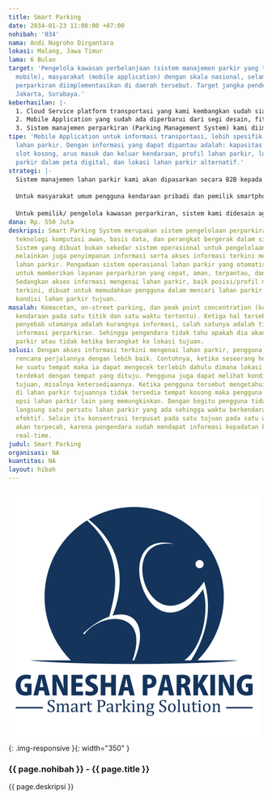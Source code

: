 ```yaml
---
title: Smart Parking
date: 2034-01-23 11:08:00 +07:00
nohibah: '034'
nama: Andi Nugroho Dirgantara
lokasi: Malang, Jawa Timur
lama: 6 Bulan
target: 'Pengelola kawasan perbelanjaan (sistem manajemen parkir yang terpantau via
  mobile), masyarakat (mobile application) dengan skala nasional, selama sistem manajemen
  perparkiran diimplementasikan di daerah tersebut. Target jangka pendek: Bandung,
  Jakarta, Surabaya.'
keberhasilan: |-
  1. Cloud Service platform transportasi yang kami kembangkan sudah siap diakses (online) oleh aplikasi perangkat bergerak yang dikembangkan, dengan seluruh fungsi berjalan lancar sesuai perencanaan teknis.
  2. Mobile Application yang sudah ada diperbarui dari segi desain, fitur, dan fungsionalitas dan akan dimasukkan ke dalam market apps yang belum (Google Play, dll.) karena aplikasi kami multiplatform.
  3. Sistem manajemen perparkiran (Parking Management System) kami diimplementasikan setidaknya di satu titik lagi dengan fungsionalitas berjalan penuh, baik dari segi teknis maupun non teknis.
tipe: 'Mobile Application untuk informasi transportasi, lebih spesifik adalah informasi
  lahan parkir. Dengan informasi yang dapat dipantau adalah: kapasitas lahan, ketersediaan
  slot kosong, arus masuk dan keluar kendaraan, profil lahan parkir, lokasi lahan
  parkir dalam peta digital, dan lokasi lahan parkir alternatif.'
strategi: |-
  Sistem manajemen lahan parkir kami akan dipasarkan secara B2B kepada pengelola gedung perbelanjaan, sekolah, kampus, dan gedung pemerintah. Sedangkan aplikasi perangkat bergerak akan dipromosikan secara digital dan melalui komunitas, serta didistribusikan secara gratis melalui martket apps yang ada (BlackBerry World, Google Play, dll.).

  Untuk masyarakat umum pengguna kendaraan pribadi dan pemilik smartphone, aplikasi kami didistribusikan secara gratis yang dapat diunduh pada market apps dari masing-masing platform smartphone yang ada di pasaran.

  Untuk pemilik/ pengelola kawasan perparkiran, sistem kami didesain agar mudah dipergunakan, multiplatform, legal, dan sesuai dengan standar perencanaan sistem informasi secara global. Kami berencana menciptakan Start Up Company agar service layanan ini dapat berjalan dengan sustainable.
dana: Rp. 550 Juta
deskripsi: Smart Parking System merupakan sistem pengelolaan perparkiran yang menggabungkan
  teknologi komputasi awan, basis data, dan perangkat bergerak dalam sistem perparkiran.
  Sistem yang dibuat bukan sekedar sistem operasional untuk pengelolaan lahan parkir,
  melainkan juga penyimpanan informasi serta akses informasi terkini mengenai kondisi
  lahan parkir. Pengadaan sistem operasional lahan parkir yang otomatis ini bertujuan
  untuk memberikan layanan perparkiran yang cepat, aman, terpantau, dan transparan.
  Sedangkan akses informasi mengenai lahan parkir, baik posisi/profil maupun kondisi
  terkini, dibuat untuk memudahkan pengguna dalam mencari lahan parkir dan memonitor
  kondisi lahan parkir tujuan.
masalah: Kemacetan, on-street parking, dan peak point concentration (konsentrasi kepadatan
  kendaraan pada satu titik dan satu waktu tertentu). Ketiga hal tersebut salah satu
  penyebab utamanya adalah kurangnya informasi, salah satunya adalah tidak adanya
  informasi perparkiran. Sehingga pengendara tidak tahu apakah dia akan dapat slot
  parkir atau tidak ketika berangkat ke lokasi tujuan.
solusi: Dengan akses informasi terkini mengenai lahan parkir, pengguna dapat memutuskan
  rencana perjalannya dengan lebih baik. Contohnya, ketika seseorang hendak pergi
  ke suatu tempat maka ia dapat mengecek terlebih dahulu dimana lokasi lahan parkir
  terdekat dengan tempat yang dituju. Pengguna juga dapat melihat kondisi lahan parkir
  tujuan, misalnya ketersediaannya. Ketika pengguna tersebut mengetahui di awal bahwa
  di lahan parkir tujuannya tidak tersedia tempat kosong maka pengguna dapat mencari
  opsi lahan parkir lain yang memungkinkan. Dengan begitu pengguna tidak perlu mengecek
  langsung satu persatu lahan parkir yang ada sehingga waktu berkendara menjadi lebih
  efektif. Selain itu konsentrasi terpusat pada satu tujuan pada satu waktu diharapkan
  akan terpecah, karena pengendara sudah mendapat informasi kepadatan kendaraan secara
  real-time.
judul: Smart Parking
organisasi: NA
kuantitas: NA
layout: hibah
---
```


![034](/static/img/hibahcms/034.png){: .img-responsive }{: width="350" }

### {{ page.nohibah }} - {{ page.title }}

{{ page.deskripsi }}
